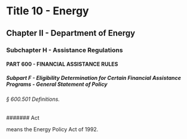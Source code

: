 
# Title 10 - Energy
## Chapter II - Department of Energy
### Subchapter H - Assistance Regulations
#### PART 600 - FINANCIAL ASSISTANCE RULES
##### Subpart F - Eligibility Determination for Certain Financial Assistance Programs - General Statement of Policy
###### § 600.501 Definitions.
####### Act

means the Energy Policy Act of 1992.
